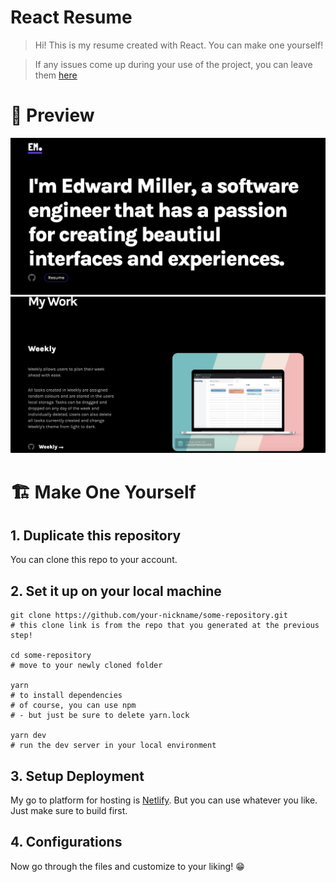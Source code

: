 # **React Resume**

> Hi! This is my resume created with React. You can make one yourself!

> If any issues come up during your use of the project, you can leave them [here](https://github.com/edmiller1/React-Resume/issues)

# 👀 Preview
![first image](https://github.com/edmiller1/React-Resume/blob/master/docs/assets/imac-1.png)
![second image](https://github.com/edmiller1/React-Resume/blob/master/docs/assets/imac-2.png)

# 🏗 Make One Yourself

## 1. Duplicate this repository
  You can clone this repo to your account.

## 2. Set it up on your local machine

  ```
git clone https://github.com/your-nickname/some-repository.git
  # this clone link is from the repo that you generated at the previous step!

cd some-repository
  # move to your newly cloned folder

yarn
  # to install dependencies
  # of course, you can use npm
  # - but just be sure to delete yarn.lock

yarn dev
  # run the dev server in your local environment
  ```

## 3. Setup Deployment
   My go to platform for hosting is [Netlify](https://www.netlify.com/). But you can use whatever you like. Just make sure to build first.
   
   
## 4. Configurations
  Now go through the files and customize to your liking! 😁
